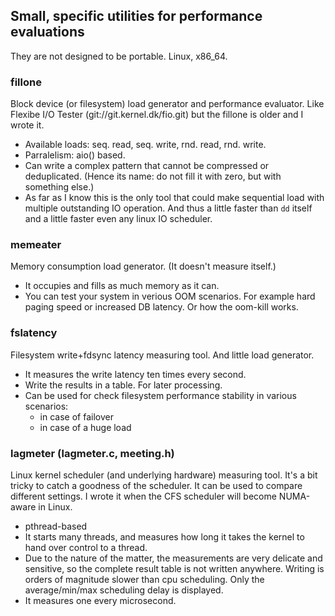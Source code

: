 ## Small, specific utilities for performance evaluations

They are not designed to be portable. Linux, x86_64.

### fillone

Block device (or filesystem) load generator and performance evaluator. Like Flexibe I/O Tester (git://git.kernel.dk/fio.git) but the fillone is older and I wrote it.

- Available loads: seq. read, seq. write, rnd. read, rnd. write.
- Parralelism: aio() based.
- Can write a complex pattern that cannot be compressed or deduplicated. (Hence its name: do not fill it with zero, but with something else.)
- As far as I know this is the only tool that could make sequential load with multiple outstanding IO operation. And thus a little faster than `dd` itself and a little faster even any linux IO scheduler.

### memeater

Memory consumption load generator. (It doesn't measure itself.)

- It occupies and fills as much memory as it can.
- You can test your system in verious OOM scenarios. For example hard paging speed or increased DB latency. Or how the oom-kill works.

### fslatency

Filesystem write+fdsync latency measuring tool. And little load generator.

- It measures the write latency ten times every second.
- Write the results in a table. For later processing.
- Can be used for check filesystem performance stability in various scenarios:
  - in case of failover
  - in case of a huge load

### lagmeter (lagmeter.c, meeting.h)

Linux kernel scheduler (and underlying hardware) measuring tool. It's a bit tricky to catch a goodness of the scheduler.
It can be used to compare different settings.
I wrote it when the CFS scheduler will become NUMA-aware in Linux.

- pthread-based
- It starts many threads, and measures how long it takes the kernel to hand over control to a thread.
- Due to the nature of the matter, the measurements are very delicate and sensitive, so the complete result table is not written anywhere.
Writing is orders of magnitude slower than cpu scheduling. Only the average/min/max scheduling delay is displayed.
- It measures one every microsecond.

